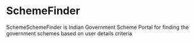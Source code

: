 # SchemeFinder
SchemeSchemeFinder is Indian Government Scheme Portal for finding the government schemes based on user details criteria
